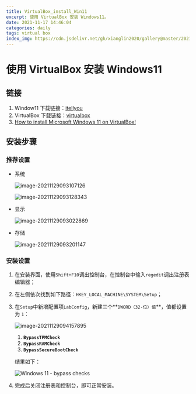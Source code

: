 ```yaml
---
title: VirtualBox_install_Win11
excerpt: 使用 VirtualBox 安装 Windows11。
date: 2021-11-17 14:46:04
categories: daily
tags: virtual box
index_img: https://cdn.jsdelivr.net/gh/xianglin2020/gallery@master/202111/290945.jpeg
---
```


# 使用 VirtualBox 安装 Windows11

## 链接

1. Window11 下载链接：[itellyou](https://next.itellyou.cn/Original/Index#cbp=Product?ID=42e87ac8-9cd6-eb11-bdf8-e0d4e850c9c6)
2. VirtualBox 下载链接：[virtualbox](https://www.virtualbox.org/wiki/Downloads)
3. [How to install Microsoft Windows 11 on VirtualBox!](https://blogs.oracle.com/virtualization/post/install-microsoft-windows-11-on-virtualbox)

## 安装步骤

### 推荐设置

* 系统

  ![image-20211129093107126](https://cdn.jsdelivr.net/gh/xianglin2020/gallery@master/202111/290931.png)

  ![image-20211129093128343](https://cdn.jsdelivr.net/gh/xianglin2020/gallery@master/202111/290947.png)

* 显示

  ![image-20211129093022869](https://cdn.jsdelivr.net/gh/xianglin2020/gallery@master/202111/290930.png)

* 存储

  ![image-20211129093201147](https://cdn.jsdelivr.net/gh/xianglin2020/gallery@master/202111/290932.png)

### 安装设置

1. 在安装界面，使用`Shift+F10`调出控制台，在控制台中输入`regedit`调出注册表编辑器；

2. 在左侧依次找到如下路径：`HKEY_LOCAL_MACHINE\SYSTEM\Setup`；

3. 在`Setup`中新增配置项`LabConfig`，新建三个**`DWORD（32-位）值`**，值都设置为 `1`：

   ![image-20211129094157895](https://cdn.jsdelivr.net/gh/xianglin2020/gallery@master/202111/290942.png)

   1. **`BypassTPMCheck`**
   2. **`BypassRAMCheck`**
   3. **`BypassSecureBootCheck`**

   结果如下：

   ![Windows 11 - bypass checks](https://cdn.jsdelivr.net/gh/xianglin2020/gallery@master/202111/290942.jpeg)

4. 完成后关闭注册表和控制台，即可正常安装。
